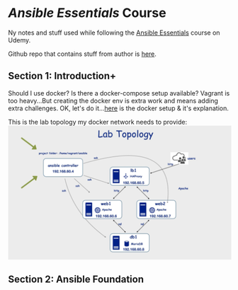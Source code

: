 # _Ansible Essentials_ Course
Ny notes and stuff used while following the [Ansible Essentials](https://www.udemy.com/course/ansible-essentials/) course on Udemy.

Github repo that contains stuff from author is [here](https://github.com/uguroktay/ansible_essentials).

## Section 1: Introduction+

Should I use docker? Is there a docker-compose setup available? Vagrant is too heavy...But creating the docker env is extra work and means adding extra challenges. OK, let's do it...[here](./docker/readme.md) is the docker setup & it's explanation.

This is the lab topology my docker network needs to provide:
![Lab Topoology](lab-topology.png)

## Section 2: Ansible Foundation